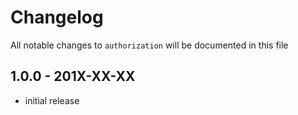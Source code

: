 # Changelog

All notable changes to `authorization` will be documented in this file

## 1.0.0 - 201X-XX-XX

- initial release

